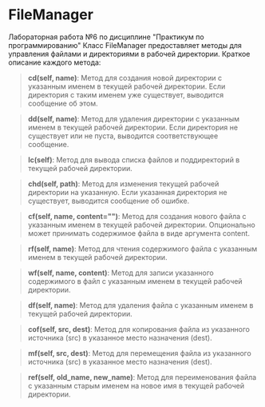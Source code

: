 # FileManager
Лабораторная работа №6 по дисциплине "Практикум по программированию"
Класс FileManager предоставляет методы для управления файлами и директориями в рабочей директории. Краткое описание каждого метода:

> **cd(self, name)**: Метод для создания новой директории с указанным именем в текущей рабочей директории. Если директория с таким именем уже существует, выводится сообщение об этом.

> **dd(self, name)**: Метод для удаления директории с указанным именем в текущей рабочей директории. Если директория не существует или не пуста, выводится соответствующее сообщение.

> **lc(self)**: Метод для вывода списка файлов и поддиректорий в текущей рабочей директории.

> **chd(self, path)**: Метод для изменения текущей рабочей директории на указанную. Если указанная директория не существует, выводится сообщение об ошибке.

> **cf(self, name, content="")**: Метод для создания нового файла с указанным именем в текущей рабочей директории. Опционально может принимать содержимое файла в виде аргумента content.

> **rf(self, name)**: Метод для чтения содержимого файла с указанным именем в текущей рабочей директории.

> **wf(self, name, content)**: Метод для записи указанного содержимого в файл с указанным именем в текущей рабочей директории.

> **df(self, name)**: Метод для удаления файла с указанным именем в текущей рабочей директории.

> **cof(self, src, dest)**: Метод для копирования файла из указанного источника (src) в указанное место назначения (dest).

> **mf(self, src, dest)**: Метод для перемещения файла из указанного источника (src) в указанное место назначения (dest).

> **ref(self, old_name, new_name)**: Метод для переименования файла с указанным старым именем на новое имя в текущей рабочей директории.

